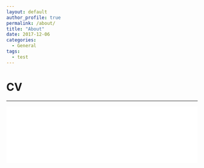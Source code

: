 ```yaml
---
layout: default
author_profile: true
permalink: /about/
title: "About"
date: 2017-12-06
categories:
  - General
tags:
  - test
---
```

# CV
------

<iframe src="/assets/pdf/CV.pdf"  style="width: 100%; hight= 100%; border: none;" />

